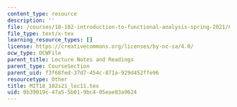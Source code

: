 ```yaml
---
content_type: resource
description: ''
file: /courses/18-102-introduction-to-functional-analysis-spring-2021/8b39019c47a55b019bc405eae83a9624_MIT18_102s21_lec11.tex
file_type: text/x-tex
learning_resource_types: []
license: https://creativecommons.org/licenses/by-nc-sa/4.0/
ocw_type: OCWFile
parent_title: Lecture Notes and Readings
parent_type: CourseSection
parent_uid: f3f68fed-37d7-454c-871a-929d452ffe96
resourcetype: Other
title: MIT18_102s21_lec11.tex
uid: 8b39019c-47a5-5b01-9bc4-05eae83a9624
---
```

